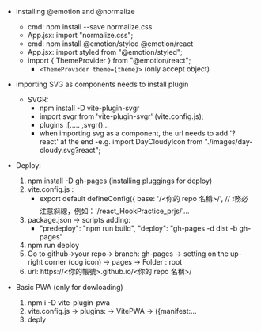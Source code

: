- installing @emotion and @normalize
    - cmd: npm install --save normalize.css
    - App.jsx: import "normalize.css";
    - cmd: npm install @emotion/styled @emotion/react
    - App.jsx: import styled from "@emotion/styled";
    - import { ThemeProvider } from "@emotion/react";
        - `<ThemeProvider theme={theme}>` (only accept object)

- importing SVG as components needs to install plugin
    - SVGR: 
        - npm install -D vite-plugin-svgr
        - import svgr from 'vite-plugin-svgr' (vite.config.js);
        - plugins :[.....   ,svgr()...
        - when importing svg as a component, the url needs to add '?react' at the end
            -e.g. import DayCloudyIcon from "./images/day-cloudy.svg?react";

- Deploy:
  1. npm install -D gh-pages (installing pluggings for deploy)
  2. vite.config.js :
     -  export default defineConfig({
            base: '/<你的 repo 名稱>/',  // ❗️務必注意斜線，例如：'/react_HookPractice_prjs/'...
  3.  package.json -> scripts adding:
      -   "predeploy": "npm run build",
            "deploy": "gh-pages -d dist -b gh-pages" 
  4. npm run deploy
  5. Go to github->your repo-> branch: gh-pages -> setting on the up-right corner (cog icon) -> pages -> Folder : root
  6. url: https://<你的帳號>.github.io/<你的 repo 名稱>/

- Basic PWA (only for dowloading)
  1. npm i -D vite-plugin-pwa 
  2. vite.config.js -> plugins: -> VitePWA -> ({manifest:...
  3. deply